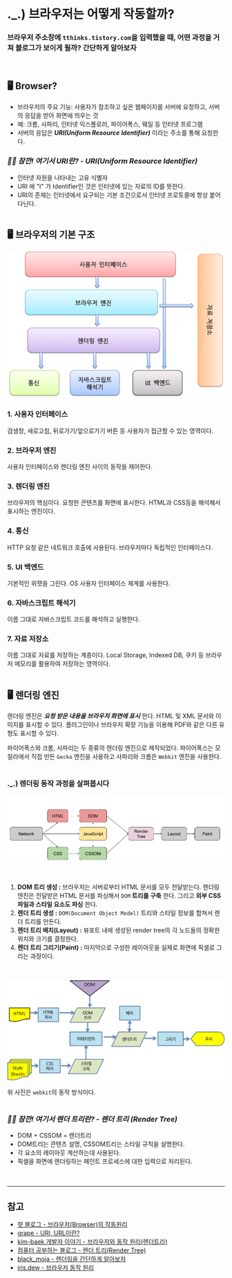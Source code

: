# ._.) 브라우저는 어떻게 작동할까?
### 브라우저 주소창에 `tthinks.tistory.com`을 입력했을 때, 어떤 과정을 거쳐 블로그가 보이게 될까? 간단하게 알아보자
<br/>

## 🖥 Browser?
* 브라우저의 주요 기능: 사용자가 참조하고 싶은 웹페이지를 서버에 요청하고, 서버의 응답을 받아 화면에 띄우는 것
* 예: 크롬, 사파리, 인터넷 익스플로러, 파이어폭스, 웨일 등 인터넷 프로그램
* 서버의 응답은 ___URI(Uniform Resource Identifier)___ 이라는 주소를 통해 요청한다.

### _🖐🏻 잠깐! 여기서 URI란? - URI(Uniform Resource Identifier)_
* 인터넷 자원을 나타내는 고유 식별자
* URI 에 "I" 가 Identifier인 것은 인터넷에 있는 자료의 ID를 뜻한다.
* URI의 존재는 인터넷에서 요구되는 기본 조건으로서 인터넷 프로토콜에 항상 붙어다닌다.
<br/><br/>

## 🖥 브라우저의 기본 구조

<p align="center">
<img src="./img/helloworld-59361-1.png">
</p>

### __1. 사용자 인터페이스__
검생창, 새로고침, 뒤로가기/앞으로가기 버튼 등 사용자가 접근할 수 있는 영역이다.

### __2. 브라우저 엔진__
  사용자 인터페이스와 렌더링 엔진 사이의 동작을 제어한다.

### __3. 렌더링 엔진__
브라우저의 핵심이다. 요청한 콘텐츠를 화면에 표시한다. HTML과 CSS등을 해석해서 표시하는 엔진이다.

### __4. 통신__
HTTP 요청 같은 네트워크 호출에 사용된다. 브라우저마다 독립적인 인터페이스다.

### __5. UI 백엔드__
기본적인 위젯을 그린다. OS 사용자 인터페이스 체계를 사용한다.

### __6. 자바스크립트 해석기__
이름 그대로 자바스크립트 코드를 해석하고 실행한다.

### __7. 자료 저장소__
이름 그대로 자료를 저장하는 계층이다. Local Storage, Indexed DB, 쿠키 등 브라우저 메모리를 활용하여 저장하는 영역이다.
<br/><br/>


## 🖥 렌더링 엔진
렌더링 엔진은 ___요청 받은 내용을 브라우저 화면에 표시___ 한다. HTML 및 XML 문서와 이미지를 표시할 수 있다. 플러그인이나 브라우저 확장 기능을 이용해 PDF와 같은 다른 유형도 표시할 수 있다.

파이어폭스와 크롬, 사파리는 두 종류의 렌더링 엔진으로 제작되었다. 파이어폭스는 모질라에서 직접 만든 `Gecko` 엔진을 사용하고 사파리와 크롬은 `Webkit` 엔진을 사용한다.
<br/><br/>

### ._.) 렌더링 동작 과정을 살펴봅시다
<p align="center">
<img src="./img/rendering.png">
</p>
<br/>

1. __DOM 트리 생성 :__ 브라우저는 서버로부터 HTML 문서를 모두 전달받는다. 렌더링 엔진은 전달받은 HTML 문서를 파싱해서 `DOM` __트리를 구축__ 한다. 그리고 __외부 CSS 파일과 스타일 요소도 파싱__ 한다.
2. __렌더 트리 생성 :__ `DOM(Document Object Model)` 트리와 스타일 정보를 합쳐서 렌더 트리를 만든다.
3. __렌더 트리 배치(Layout) :__ 뷰포트 내에 생성된 render tree의 각 노드들의 정확한 위치와 크기를 결정한다.
4. __렌더 트리 그리기(Paint) :__ 마지막으로 구성한 레이아웃을 실제로 화면에 픽셀로 그리는 과정이다.
<br/>

<p align="center">
  <img src="./img/helloworld-59361-3.png">
</p>

위 사진은 `webkit`의 동작 방식이다.
<br/><br/>

### _🖐🏻 잠깐! 여기서 렌더 트리란? - 렌더 트리 (Render Tree)_
* DOM + CSSOM = 렌더트리
* DOM트리는 콘텐츠 설명, CSSOM트리는 스타일 규칙을 설명한다.
* 각 요소의 레이아웃 계산하는데 사용된다.
* 픽셀을 화면에 렌더링하는 페인트 프로세스에 대한 입력으로 처리된다.
<br/><br/><br/>

***
## 참고
* [햣 블로그 - 브라우저(Browser)의 작동원리](https://woong-jae.com/web/210821-how-does-browser-work)
* [grape - URI, URL이란?](https://grape-blog.tistory.com/10)
* [kim-baek 개발자 이야기 - 브라우저와 동작 원리(렌더트리)](https://baek-kim-dev.site/140)
* [컴퓨터 공부하는 블로그 - 렌더 트리(Render Tree)](https://sgcomputer.tistory.com/172)
* [black_moja - 렌더링을 간단하게 알아보자](https://velog.io/@limlim980625/browser-rendering)
* [iris.dew - 브라우저 동작 원리](https://irisdew.github.io/development/%EB%B8%8C%EB%9D%BC%EC%9A%B0%EC%A0%80-%EB%8F%99%EC%9E%91-%EC%9B%90%EB%A6%AC/)
